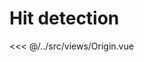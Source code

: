 <script setup>
	import Origin from "../../src/views/Origin.vue";
</script>

# Hit detection

<div class="example">
	<Origin></Origin>
</div>

<<< @/../src/views/Origin.vue
